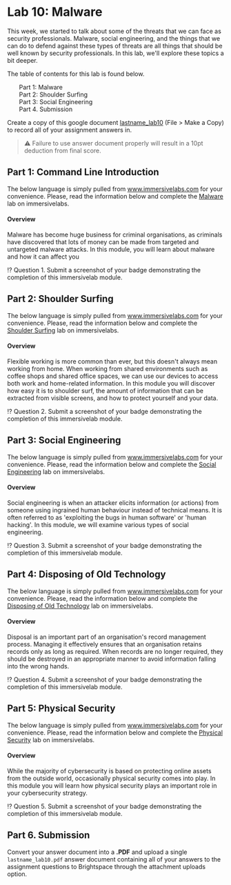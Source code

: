 # Lab 10: Malware

This week, we started to talk about some of the threats that we can face as security professionals. Malware, social engineering, and the things that we can do to defend against these types of threats are all things that should be well known by security professionals. In this lab, we'll explore these topics a bit deeper.

The table of contents for this lab is found below.

&nbsp;&nbsp;&nbsp;&nbsp;&nbsp;&nbsp; Part 1: Malware <br>
&nbsp;&nbsp;&nbsp;&nbsp;&nbsp;&nbsp; Part 2: Shoulder Surfing <br>
&nbsp;&nbsp;&nbsp;&nbsp;&nbsp;&nbsp; Part 3: Social Engineering <br>
&nbsp;&nbsp;&nbsp;&nbsp;&nbsp;&nbsp; Part 4. Submission <br>

Create a copy of this google document [lastname_lab10]() (File > Make a Copy) to record all of your assignment answers in.

> :warning: Failure to use answer document properly will result in a 10pt deduction from final score.


## Part 1: Command Line Introduction

The below language is simply pulled from www.immersivelabs.com for your convenience. Please, read the information below and complete the [Malware](https://immersivelabs.online/labs/malware/) lab on immersivelabs.

#### Overview

Malware has become huge business for criminal organisations, as criminals have discovered that lots of money can be made from targeted and untargeted malware attacks. In this module, you will learn about malware and how it can affect you


:interrobang: Question 1. Submit a screenshot of your badge demonstrating the completion of this immersivelab module.

## Part 2: Shoulder Surfing

The below language is simply pulled from www.immersivelabs.com for your convenience. Please, read the information below and complete the [Shoulder Surfing](https://immersivelabs.online/labs/shoulder-surfing/category/knowledge/series/cyber-safety) lab on immersivelabs.

#### Overview

Flexible working is more common than ever, but this doesn't always mean working from home. When working from shared environments such as coffee shops and shared office spaces, we can use our devices to access both work and home-related information. In this module you will discover how easy it is to shoulder surf, the amount of information that can be extracted from visible screens, and how to protect yourself and your data.


:interrobang: Question 2. Submit a screenshot of your badge demonstrating the completion of this immersivelab module.

## Part 3: Social Engineering

The below language is simply pulled from www.immersivelabs.com for your convenience. Please, read the information below and complete the [Social Engineering](https://immersivelabs.online/labs/social-engineering/category/knowledge/series/cyber-safety) lab on immersivelabs.

#### Overview

Social engineering is when an attacker elicits information (or actions) from someone using ingrained human behaviour instead of technical means. It is often referred to as 'exploiting the bugs in human software' or 'human hacking'. In this module, we will examine various types of social engineering.


:interrobang: Question 3. Submit a screenshot of your badge demonstrating the completion of this immersivelab module.

## Part 4: Disposing of Old Technology

The below language is simply pulled from www.immersivelabs.com for your convenience. Please, read the information below and complete the [Disposing of Old Technology](https://immersivelabs.online/labs/disposing-of-old-technology/category/knowledge/series/cyber-safety) lab on immersivelabs.

#### Overview

Disposal is an important part of an organisation's record management process. Managing it effectively ensures that an organisation retains records only as long as required. When records are no longer required, they should be destroyed in an appropriate manner to avoid information falling into the wrong hands.


:interrobang: Question 4. Submit a screenshot of your badge demonstrating the completion of this immersivelab module.

## Part 5: Physical Security

The below language is simply pulled from www.immersivelabs.com for your convenience. Please, read the information below and complete the [Physical Security](https://immersivelabs.online/labs/physical-security/category/knowledge/series/cyber-safety) lab on immersivelabs.

#### Overview

While the majority of cybersecurity is based on protecting online assets from the outside world, occasionally physical security comes into play. In this module you will learn how physical security plays an important role in your cybersecurity strategy. 


:interrobang: Question 5. Submit a screenshot of your badge demonstrating the completion of this immersivelab module.


## Part 6. Submission

Convert your answer document into a **.PDF** and upload a single `lastname_lab10.pdf` answer document containing all of your answers to the assignment questions to Brightspace through the attachment uploads option.
